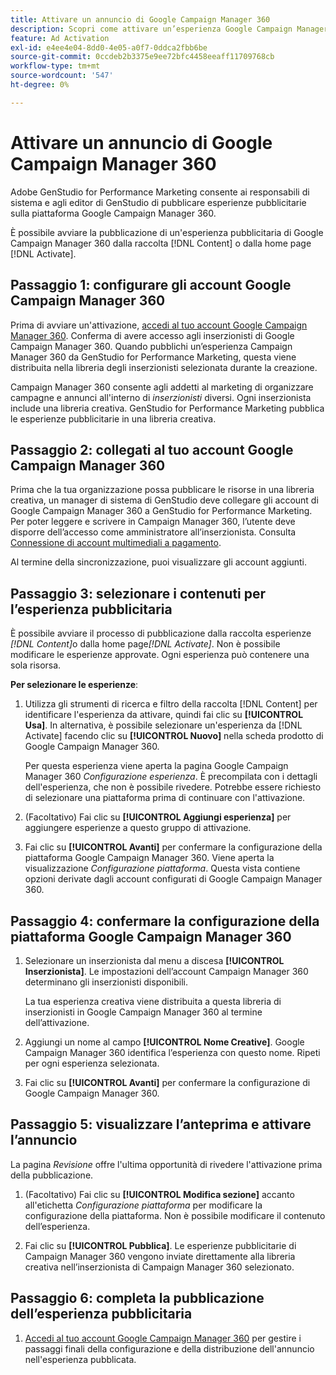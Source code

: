 ```yaml
---
title: Attivare un annuncio di Google Campaign Manager 360
description: Scopri come attivare un’esperienza Google Campaign Manager 360.
feature: Ad Activation
exl-id: e4ee4e04-8dd0-4e05-a0f7-0ddca2fbb6be
source-git-commit: 0ccdeb2b3375e9ee72bfc4458eeaff11709768cb
workflow-type: tm+mt
source-wordcount: '547'
ht-degree: 0%

---
```


# Attivare un annuncio di Google Campaign Manager 360

Adobe GenStudio for Performance Marketing consente ai responsabili di sistema e agli editor di GenStudio di pubblicare esperienze pubblicitarie sulla piattaforma Google Campaign Manager 360.

È possibile avviare la pubblicazione di un&#39;esperienza pubblicitaria di Google Campaign Manager 360 dalla raccolta [!DNL Content] o dalla home page [!DNL Activate].

## Passaggio 1: configurare gli account Google Campaign Manager 360

Prima di avviare un&#39;attivazione, [accedi al tuo account Google Campaign Manager 360](https://campaignmanager.google.com). Conferma di avere accesso agli inserzionisti di Google Campaign Manager 360. Quando pubblichi un’esperienza Campaign Manager 360 da GenStudio for Performance Marketing, questa viene distribuita nella libreria degli inserzionisti selezionata durante la creazione.

Campaign Manager 360 consente agli addetti al marketing di organizzare campagne e annunci all&#39;interno di _inserzionisti_ diversi. Ogni inserzionista include una libreria creativa. GenStudio for Performance Marketing pubblica le esperienze pubblicitarie in una libreria creativa.

## Passaggio 2: collegati al tuo account Google Campaign Manager 360

Prima che la tua organizzazione possa pubblicare le risorse in una libreria creativa, un manager di sistema di GenStudio deve collegare gli account di Google Campaign Manager 360 a GenStudio for Performance Marketing. Per poter leggere e scrivere in Campaign Manager 360, l’utente deve disporre dell’accesso come amministratore all’inserzionista. Consulta [Connessione di account multimediali a pagamento](/help/user-guide/connectors/connect-channel.md).

Al termine della sincronizzazione, puoi visualizzare gli account aggiunti.

## Passaggio 3: selezionare i contenuti per l’esperienza pubblicitaria

È possibile avviare il processo di pubblicazione dalla raccolta esperienze _[!DNL Content]_&#x200B;o dalla home page&#x200B;_[!DNL Activate]_. Non è possibile modificare le esperienze approvate. Ogni esperienza può contenere una sola risorsa.

**Per selezionare le esperienze**:

1. Utilizza gli strumenti di ricerca e filtro della raccolta [!DNL Content] per identificare l&#39;esperienza da attivare, quindi fai clic su **[!UICONTROL Usa]**. In alternativa, è possibile selezionare un&#39;esperienza da [!DNL Activate] facendo clic su **[!UICONTROL Nuovo]** nella scheda prodotto di Google Campaign Manager 360.

   Per questa esperienza viene aperta la pagina Google Campaign Manager 360 _Configurazione esperienza_. È precompilata con i dettagli dell&#39;esperienza, che non è possibile rivedere. Potrebbe essere richiesto di selezionare una piattaforma prima di continuare con l&#39;attivazione.

1. (Facoltativo) Fai clic su **[!UICONTROL Aggiungi esperienza]** per aggiungere esperienze a questo gruppo di attivazione.

1. Fai clic su **[!UICONTROL Avanti]** per confermare la configurazione della piattaforma Google Campaign Manager 360.
Viene aperta la visualizzazione _Configurazione piattaforma_. Questa vista contiene opzioni derivate dagli account configurati di Google Campaign Manager 360.

## Passaggio 4: confermare la configurazione della piattaforma Google Campaign Manager 360

1. Selezionare un inserzionista dal menu a discesa **[!UICONTROL Inserzionista]**. Le impostazioni dell’account Campaign Manager 360 determinano gli inserzionisti disponibili.

   La tua esperienza creativa viene distribuita a questa libreria di inserzionisti in Google Campaign Manager 360 al termine dell’attivazione.

1. Aggiungi un nome al campo **[!UICONTROL Nome Creative]**. Google Campaign Manager 360 identifica l’esperienza con questo nome.
Ripeti per ogni esperienza selezionata.

1. Fai clic su **[!UICONTROL Avanti]** per confermare la configurazione di Google Campaign Manager 360.

## Passaggio 5: visualizzare l’anteprima e attivare l’annuncio

La pagina _Revisione_ offre l&#39;ultima opportunità di rivedere l&#39;attivazione prima della pubblicazione.

1. (Facoltativo) Fai clic su **[!UICONTROL Modifica sezione]** accanto all&#39;etichetta _Configurazione piattaforma_ per modificare la configurazione della piattaforma. Non è possibile modificare il contenuto dell’esperienza.

1. Fai clic su **[!UICONTROL Pubblica]**.
Le esperienze pubblicitarie di Campaign Manager 360 vengono inviate direttamente alla libreria creativa nell’inserzionista di Campaign Manager 360 selezionato.

## Passaggio 6: completa la pubblicazione dell’esperienza pubblicitaria

1. [Accedi al tuo account Google Campaign Manager 360](https://campaignmanager.google.com) per gestire i passaggi finali della configurazione e della distribuzione dell&#39;annuncio nell&#39;esperienza pubblicata.
